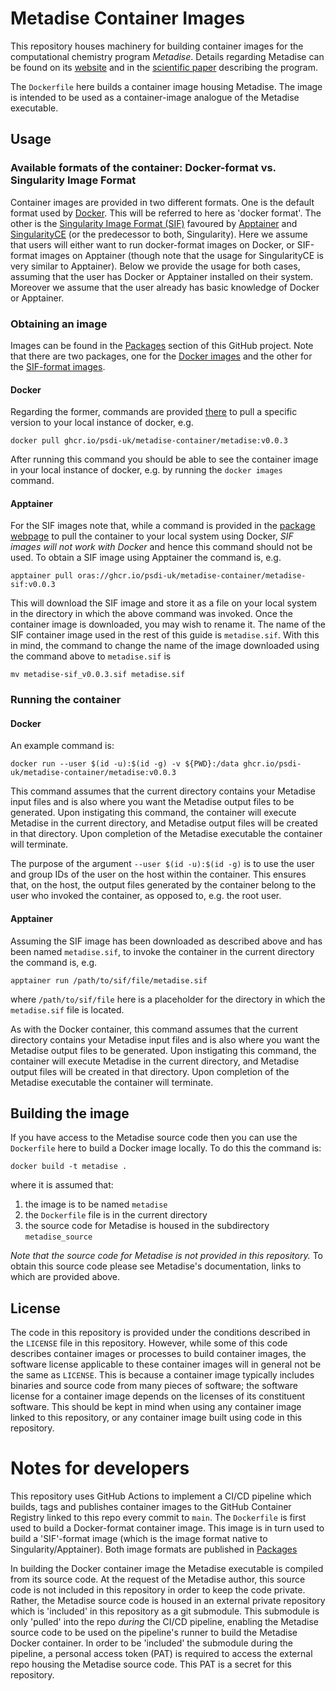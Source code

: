 # Metadise Container Images

This repository houses machinery for building container images for the computational
chemistry program *Metadise*.
Details regarding Metadise can be found on its [website](https://people.bath.ac.uk/chsscp/teach/metadise.bho/)
and in the [scientific paper](https://doi.org/10.1039/FT9969200433) describing the program.

The `Dockerfile` here builds a container image housing Metadise. The image is intended to
be used as a container-image analogue of the Metadise executable.

## Usage

### Available formats of the container: Docker-format vs. Singularity Image Format

Container images are provided in two different formats. One is the default
format used by [Docker](https://www.docker.com/). This will be referred to here as 'docker
format'. The other is the [Singularity Image Format (SIF)](https://github.com/apptainer/sif)
favoured by [Apptainer](https://apptainer.org/) and [SingularityCE](https://github.com/sylabs/singularity)
(or the predecessor to both, Singularity). Here we assume that users will either want to run docker-format
images on Docker, or SIF-format images on Apptainer (though note that the usage for
SingularityCE is very similar to Apptainer). Below we provide the usage for both cases,
assuming that the user has Docker or Apptainer installed on their system. Moreover we assume
that the user already has basic knowledge of Docker or Apptainer.

### Obtaining an image

Images can be found in the [Packages](https://github.com/orgs/PSDI-UK/packages?repo_name=metadise-container)
section of this GitHub project.
Note that there are two packages, one for the [Docker images](https://github.com/PSDI-UK/metadise-container/pkgs/container/metadise-container%2Fmetadise)
and the other for the [SIF-format images](https://github.com/PSDI-UK/metadise-container/pkgs/container/metadise-container%2Fmetadise-sif). 

#### Docker

Regarding the former, commands are provided [there](https://github.com/PSDI-UK/metadise-container/pkgs/container/metadise-container%2Fmetadise)
to pull a specific version to your local instance of docker, e.g.
```
docker pull ghcr.io/psdi-uk/metadise-container/metadise:v0.0.3
```
After running this command you should be able to see the container image in your local
instance of docker, e.g. by running the `docker images` command.

#### Apptainer

For the SIF images note that, while a command is provided in the [package webpage](https://github.com/PSDI-UK/metadise-container/pkgs/container/metadise-container%2Fmetadise-sif)
to pull the container to your local system using Docker, *SIF images will not work with Docker*
and hence this command should not be used. To obtain a SIF image using Apptainer the command is, e.g.

```
apptainer pull oras://ghcr.io/psdi-uk/metadise-container/metadise-sif:v0.0.3
```
This will download the SIF image and store it as a file on your local system in the directory
in which the above command was invoked. Once the container image is downloaded, you may wish to
rename it. The name of the SIF container image used in the rest of this guide is
`metadise.sif`. With this in mind, the command to change the name of the image downloaded
using the command above to `metadise.sif` is
```
mv metadise-sif_v0.0.3.sif metadise.sif
```

### Running the container

#### Docker
An example command is:
```
docker run --user $(id -u):$(id -g) -v ${PWD}:/data ghcr.io/psdi-uk/metadise-container/metadise:v0.0.3
```
This command assumes that the current directory contains your Metadise input files
and is also where you want the Metadise output files to be generated.
Upon instigating this command, the container will execute Metadise in the current
directory, and Metadise output files will be created in that directory.
Upon completion of the Metadise executable the container will terminate.

The purpose of the argument `--user $(id -u):$(id -g)` is to
use the user and group IDs of the user on the host within the container. This
ensures that, on the host, the output files generated by the container belong to the
user who invoked the container, as opposed to, e.g. the root user.

#### Apptainer
Assuming the SIF image has been downloaded as described above and has been named
`metadise.sif`, to invoke the container in the current directory the command is,
e.g.
```
apptainer run /path/to/sif/file/metadise.sif
```
where `/path/to/sif/file` here is a placeholder for the directory in which the
`metadise.sif` file is located.

As with the Docker container, this command assumes that the current directory
contains your Metadise input files and is also where you want the Metadise output
files to be generated. Upon instigating this command, the container will execute
Metadise in the current directory, and Metadise output files will be created in
that directory. Upon completion of the Metadise executable the container will terminate.


## Building the image

If you have access to the Metadise source code then you can use the `Dockerfile`
here to build a Docker image locally. To do this the command is:
```
docker build -t metadise .
```
where it is assumed that:
1. the image is to be named `metadise`
2. the `Dockerfile` file is in the current directory
3. the source code for Metadise is housed in the subdirectory `metadise_source`

*Note that the source code for Metadise is not provided in this repository.* To
obtain this source code please see Metadise's documentation, links to which
are provided above.


## License

The code in this repository is provided under the conditions
described in the `LICENSE` file in this repository. However, while some of this
code describes container images or processes to build container images,
the software license applicable to these container images will in general not be the
same as `LICENSE`. This is because a container image typically includes binaries
and source code from many pieces of software; the software license for a
container image depends on the licenses of its constituent software.
This should be kept in mind when using any container image linked to this
repository, or any container image built using code in this repository.


# Notes for developers

This repository uses GitHub Actions to implement a CI/CD pipeline which builds, tags
and publishes container images to the GitHub Container Registry linked to this repo
every commit to `main`. The `Dockerfile` is first used to build a Docker-format
container image. This image is in turn used to build a 'SIF'-format image (which is
the image format native to Singularity/Apptainer). Both image formats are published
in [Packages](https://github.com/orgs/PSDI-UK/packages?repo_name=metadise-container)

In building the Docker container image the Metadise executable is compiled from
its source code. At the request of the Metadise author, this source code is not
included in this repository in order to keep the code private. Rather, the Metadise
source code is housed in an external private repository which is 'included' in this
repository as a git submodule. This submodule is only 'pulled' into the repo *during* the
CI/CD pipeline, enabling the Metadise source code to be used on the pipeline's runner
to build the Metadise Docker container. In order to be 'included' the submodule during
the pipeline, a personal access token (PAT) is required to access the external
repo housing the Metadise source code. This PAT is a secret for this repository.

